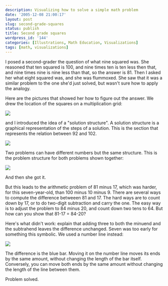 ```yaml
---
description: Visualizing how to solve a simple math problem
date: '2005-12-08 21:00:17'
layout: post
slug: second-grade-squares
status: publish
title: Second grade squares
wordpress_id: '144'
categories: [Illustrations, Math Education, Visualizations]
tags: [math, visualizations]
---
```


I posed a second-grader the question of what nine squared was.  She reasoned that ten squared is 100, and nine times ten is ten less then that, and nine times nine is nine less than that, so the answer is 81.  Then I asked her what eight squared was, and she was flummoxed.  She saw that it was a similar problem to the one she'd just solved, but wasn't sure how to apply the analogy.

Here are the pictures that showed her how to figure out the answer.  We drew the location of the squares on a multiplication grid:

![](/images/2005/number-grid.png)

<!-- more -->

and I introduced the idea of a "solution structure".   A solution structure is a graphical representation of the steps of a solution.  This is the section that represents the relation between 92 and 102.

![](/images/2005/10%5e2-%3e9%5e2.png)

Two problems can have different numbers but the same structure.    This is the problem structure for both problems shown together:

![](/images/2005/10%5e2-%3e9%5e2-%3e8%5e2.png)

And then she got it.

But this leads to the arithmetic problem of 81 minus 17, which was harder, for this seven-year-old, than 100 minus 10 minus 9.  There are several ways to compute the difference betweeen 81 and 17.  The hard ways are to count down by 17, or to do two-digit subtraction and carry the one.  The easy way is to adjust the problem to 84 minus 20, and count down two tens to 64.  But how can you show that 81-17 = 84-20?

Here's what didn't work:  explain that adding three to both the minuend and the subtrahend leaves the difference unchanged.  Seven was too early for something this symbolic.  We used a number line instead:

![](/images/2005/81-17.png)

The difference is the blue bar.  Moving it on the number line moves its ends by the same amount, without changing the length of the bar itself.  Conversely, you can move both ends by the same amount without changing the length of the line between them.

Problem solved.
